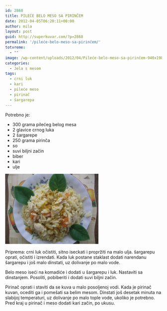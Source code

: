 ```yaml
---
id: 2868
title: PILEĆE BELO MESO SA PIRINČEM
date: 2012-04-05T06:20:11+00:00
author: mila
layout: post
guid: http://superkuvar.com/?p=2868
permalink: '/pileće-belo-meso-sa-pirinčem/'
totvreme:
  - ""
image: /wp-content/uploads/2012/04/Pileće-belo-meso-sa-pirinčem-940x198.jpg
categories:
  - Jela s mesom
tags:
  - crni luk
  - kari
  - pileće meso
  - pirinač
  - šargarepa
---
```

Potrebno je:

  * 300 grama pilećeg belog mesa
  * 2 glavice crnog luka
  * 2 šargarepe
  * 250 grama pirinča
  * so
  * suvi biljni začin
  * biber
  * kari
  * ulje

<img class="alignnone size-medium wp-image-2870" title="Pileće belo meso sa pirinčem" src="/wp-content/uploads/2012/04/Pileće-belo-meso-sa-pirinčem-300x225.jpg" alt="" width="300" height="225" /> 

Priprema: crni luk očistiti, sitno iseckati i propržiti na malo ulja. šargarepu oprati, očistiti i izrendati. Kada luk postane staklast dodati narendanu šargarepu i još malo dinstati, uz dolivanje po malo vode.

Belo meso iseći na komadiće i dodati u šargarepu i luk. Nastaviti sa dinstanjem. Posoliti, pobiberiti i dodati suvi biljni začin.

Pirinač oprati i staviti da se kuva u malo posoljenoj vodi. Kada je pirinač kuvan, ocediti ga i pomešati sa belim mesom. Dinstati još desetak minuta na slabijoj temperaturi, uz dolivanje po malo tople vode, ukoliko je potrebno. Pred kraj u pirinač i meso dodati kari začin, po ukusu.